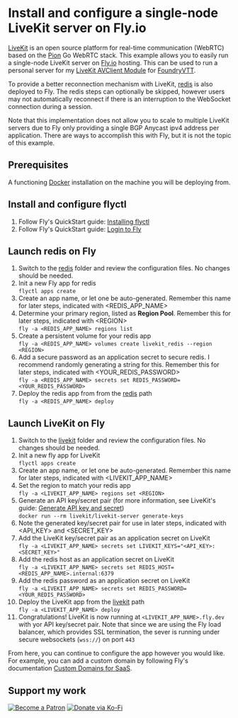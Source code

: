# Install and configure a single-node LiveKit server on Fly.io

[LiveKit](https://livekit.io/) is an open source platform for real-time communication (WebRTC) based on the [Pion](https://pion.ly/) Go WebRTC stack. This example allows you to easily run a single-node LiveKit server on [Fly.io](https://fly.io/) hosting. This can be used to run a personal server for my [LiveKit AVClient Module](https://github.com/bekriebel/fvtt-module-avclient-livekit) for [FoundryVTT](https://foundryvtt.com/).

To provide a better reconnection mechanism with LiveKit, [redis](https://redis.io/) is also deployed to Fly. The redis steps can optionally be skipped, however users may not automatically reconnect if there is an interruption to the WebSocket connection during a session.

Note that this implementation does not allow you to scale to multiple LiveKit servers due to Fly only providing a single BGP Anycast ipv4 address per application. There are ways to accomplish this with Fly, but it is not the topic of this example.

## Prerequisites

A functioning [Docker](https://www.docker.com/) installation on the machine you will be deploying from.

## Install and configure flyctl

1. Follow Fly's QuickStart guide: [Installing flyctl](https://fly.io/docs/getting-started/installing-flyctl/)
1. Follow Fly's QuickStart guide: [Login to Fly](https://fly.io/docs/getting-started/login-to-fly/)

## Launch redis on Fly

1. Switch to the [redis](redis/) folder and review the configuration files. No changes should be needed.
1. Init a new Fly app for redis  
   `flyctl apps create`
1. Create an app name, or let one be auto-generated. Remember this name for later steps, indicated with \<REDIS_APP_NAME\>
1. Determine your primary region, listed as **Region Pool**. Remember this for later steps, indicated with \<REGION\>  
   `fly -a <REDIS_APP_NAME> regions list`
1. Create a persistent volume for your redis app  
   `fly -a <REDIS_APP_NAME> volumes create livekit_redis --region <REGION>`
1. Add a secure password as an application secret to secure redis. I recommend randomly generating a string for this. Remember this for later steps, indicated with \<YOUR_REDIS_PASSWORD\>  
   `fly -a <REDIS_APP_NAME> secrets set REDIS_PASSWORD=<YOUR_REDIS_PASSWORD>`
1. Deploy the redis app from from the [redis](redis/) path  
   `fly -a <REDIS_APP_NAME> deploy`

## Launch LiveKit on Fly

1. Switch to the [livekit](livekit/) folder and review the configuration files. No changes should be needed.
1. Init a new fly app for LiveKit  
   `flyctl apps create`
1. Create an app name, or let one be auto-generated. Remember this name for later steps, indicated with \<LIVEKIT_APP_NAME\>
1. Set the region to match your redis app  
   `fly -a <LIVEKIT_APP_NAME> regions set <REGION>`
1. Generate an API key/secret pair (for more information, see LiveKit's guide: [Generate API key and secret](https://docs.livekit.io/guides/getting-started#generate-api-key-and-secret))  
   `docker run --rm livekit/livekit-server generate-keys`
1. Note the generated key/secret pair for use in later steps, indicated with \<API_KEY\> and \<SECRET_KEY\>
1. Add the LiveKit key/secret pair as an application secret on LiveKit  
   `fly -a <LIVEKIT_APP_NAME> secrets set LIVEKIT_KEYS="<API_KEY>: <SECRET_KEY>"`
1. Add the redis host as an application secret on LiveKit  
   `fly -a <LIVEKIT_APP_NAME> secrets set REDIS_HOST=<REDIS_APP_NAME>.internal:6379`
1. Add the redis password as an application secret on LiveKit  
   `fly -a <LIVEKIT_APP_NAME> secrets set REDIS_PASSWORD=<YOUR_REDIS_PASSWORD>`
1. Deploy the LiveKit app from the [livekit](livekit/) path  
   `fly -a <LIVEKIT_APP_NAME> deploy`
1. Congratulations! LiveKit is now running at `<LIVEKIT_APP_NAME>.fly.dev` with yor API key/secret pair. Note that since we are using the Fly load balancer, which provides SSL termination, the sever is running under secure websockets (`wss://`) on port `443`

From here, you can continue to configure the app however you would like. For example, you can add a custom domain by following Fly's documentation [Custom Domains for SaaS](https://fly.io/docs/app-guides/custom-domains-with-fly/).

## Support my work

[![Become a Patron](https://img.shields.io/badge/support-patreon-orange.svg?logo=patreon)](https://www.patreon.com/bekit)
[![Donate via Ko-Fi](https://img.shields.io/badge/donate-ko--fi-red.svg?logo=ko-fi)](https://ko-fi.com/bekit)
